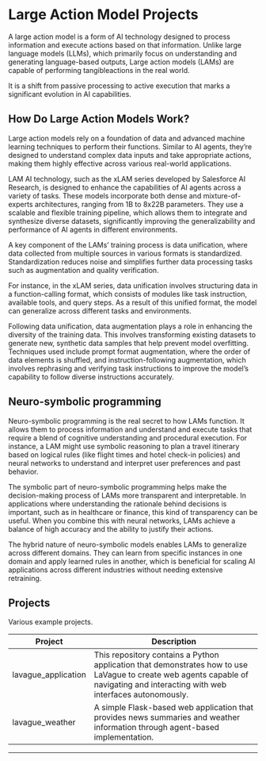 # Large Action Model Projects
A large action model is a form of AI technology designed to process information and execute actions based on that information. Unlike large language models (LLMs), which primarily focus on understanding and generating language-based outputs, Large action models (LAMs) are capable of performing tangibleactions in the real world.

It is a shift from passive processing to active execution that marks a significant evolution in AI capabilities.

## How Do Large Action Models Work?

Large action models rely on a foundation of data and advanced machine learning techniques to perform their functions. Similar to AI agents, they’re designed to understand complex data inputs and take appropriate actions, making them highly effective across various real-world applications.

LAM AI technology, such as the xLAM series developed by Salesforce AI Research, is designed to enhance the capabilities of AI agents across a variety of tasks. These models incorporate both dense and mixture-of-experts architectures, ranging from 1B to 8x22B parameters. They use a scalable and flexible training pipeline, which allows them to integrate and synthesize diverse datasets, significantly improving the generalizability and performance of AI agents in different environments.

A key component of the LAMs’ training process is data unification, where data collected from multiple sources in various formats is standardized. Standardization reduces noise and simplifies further data processing tasks such as augmentation and quality verification.

For instance, in the xLAM series, data unification involves structuring data in a function-calling format, which consists of modules like task instruction, available tools, and query steps. As a result of this unified format, the model can generalize across different tasks and environments.

Following data unification, data augmentation plays a role in enhancing the diversity of the training data. This involves transforming existing datasets to generate new, synthetic data samples that help prevent model overfitting. Techniques used include prompt format augmentation, where the order of data elements is shuffled, and instruction-following augmentation, which involves rephrasing and verifying task instructions to improve the model’s capability to follow diverse instructions accurately.

## Neuro-symbolic programming

Neuro-symbolic programming is the real secret to how LAMs function. It allows them to process information and understand and execute tasks that require a blend of cognitive understanding and procedural execution. For instance, a LAM might use symbolic reasoning to plan a travel itinerary based on logical rules (like flight times and hotel check-in policies) and neural networks to understand and interpret user preferences and past behavior.

The symbolic part of neuro-symbolic programming helps make the decision-making process of LAMs more transparent and interpretable. In applications where understanding the rationale behind decisions is important, such as in healthcare or finance, this kind of transparency can be useful. When you combine this with neural networks, LAMs achieve a balance of high accuracy and the ability to justify their actions.

The hybrid nature of neuro-symbolic models enables LAMs to generalize across different domains. They can learn from specific instances in one domain and apply learned rules in another, which is beneficial for scaling AI applications across different industries without needing extensive retraining.

## Projects
Various example projects.

| Project    | Description |
| -------- | ------- |
| lavague_application  | This repository contains a Python application that demonstrates how to use LaVague to create web agents capable of navigating and interacting with web interfaces autonomously.   |
| lavague_weather | A simple Flask-based web application that provides news summaries and weather information through agent-based implementation.     |
******

